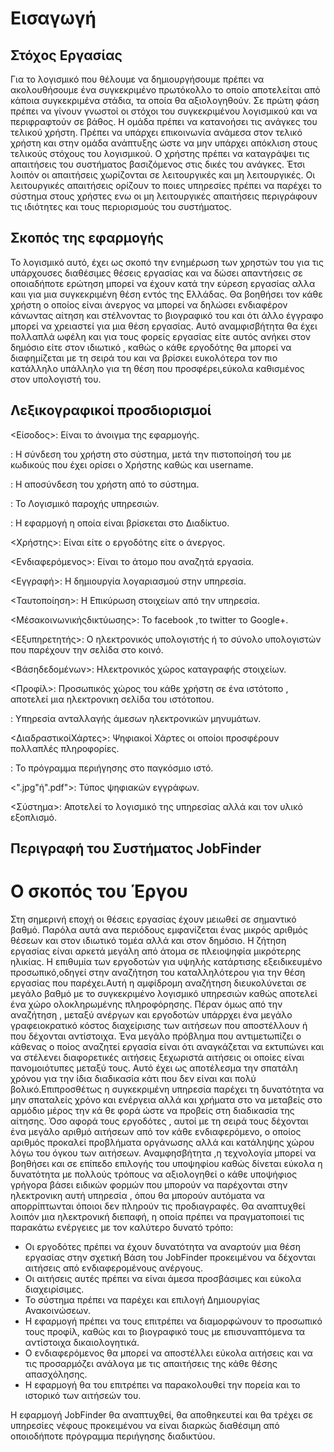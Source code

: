 # Εισαγωγή
## Στόχος Εργασίας 
Για το λογισμικό που θέλουμε να δημιουργήσουμε πρέπει να ακολουθήσουμε ένα συγκεκριμένο πρωτόκολλο το οποίο αποτελείται από κάποια συγκεκριμένα στάδια, τα οποία θα αξιολογηθούν. 
Σε πρώτη φάση πρέπει να γίνουν γνωστοί οι στόχοι του συγκεκριμένου λογισμικού και να περιφραφτούν σε βάθος. 
Η ομάδα πρέπει να κατανοήσει τις ανάγκες του τελικού χρήστη. 
Πρέπει να υπάρχει επικοινωνία ανάμεσα στον τελικό χρήστη και στην ομάδα ανάπτυξης ώστε να μην υπάρχει απόκλιση στους τελικούς στόχους του λογισμικού.
Ο χρήστης πρέπει να καταγράψει τις απαιτήσεις του συστήματος βασιζόμενος στις δικές του ανάγκες. 
Έτσι λοιπόν οι απαιτήσεις χωρίζονται σε λειτουργικές και μη λειτουργικές. 
Οι λειτουργικές απαιτήσεις ορίζουν το ποιες υπηρεσίες πρέπει να παρέχει το σύστημα στους χρήστες ενω οι μη λειτουργικές απαιτήσεις περιγράφουν τις ιδιότητες και τους περιορισμούς του συστήματος. 

## Σκοπός της εφαρμογής

Το λογισμικό αυτό, έχει ως σκοπό την ενημέρωση των χρηστών του για τις υπάρχουσες διαθέσιμες θέσεις εργασίας και να δώσει απαντήσεις σε οποιαδήποτε ερώτηση μπορεί να έχουν κατά την εύρεση εργασίας αλλα καιι για μια συγκεκριμένη θέση εντός της Ελλάδας. 
Θα βοηθήσει τον κάθε χρήστη ο οποίος είναι άνεργος να μπορεί να δηλώσει ενδιαφέρον κάνωντας αίτηση και στέλνοντας το βιογραφικό του και ότι άλλο έγγραφο μπορεί να χρειαστεί για μια θέση εργασίας. 
Αυτό αναμφισβήτητα θα έχει πολλαπλά ωφέλη και για τους φορείς εργασίας είτε αυτός ανήκει στον δημόσιο είτε στον ιδιωτικό , καθώς ο κάθε εργοδότης  θα μπορεί να διαφημίζεται με τη σειρά του και να βρίσκει ευκολότερα τον πιο κατάλληλο υπάλληλο για τη θέση που προσφέρει,εύκολα καθισμένος στον υπολογιστή του. 

## Λεξικογραφικοί προσδιορισμοί

<Eίσοδος>: Είναι το άνοιγμα της εφαρμογής.

<Login>: Η σύνδεση του χρήστη στο σύστημα, μετά την πιστοποίησή του με κωδικούς που έχει ορίσει ο Χρήστης καθώς και username. 

<Logout>: Η αποσύνδεση του χρήστη από το σύστημα.

<Softwareasaservice>: Το Λογισμικό παροχής υπηρεσιών. 

<webapplication>: Η εφαρμογή η οποία είναι βρίσκεται στο Διαδίκτυο.

<Χρήστης>: Είναι είτε ο εργοδότης είτε ο άνεργος. 

<Ενδιαφερόμενος>: Είναι το άτομο που αναζητά εργασία.

<Εγγραφή>: Η δημιουργία λογαριασμού στην υπηρεσία.

<Ταυτοποίηση>: Η Επικύρωση στοιχείων από την υπηρεσία.

<Μέσακοινωνικήςδικτύωσης>: Το facebook ,το twitter το Google+.

<Εξυπηρετητής>: Ο ηλεκτρονικός υπολογιστής ή το σύνολο υπολογιστών που παρέχουν την σελίδα στο κοινό.

<Βάσηδεδομένων>: Ηλεκτρονικός χώρος καταγραφής στοιχείων.

<Προφίλ>: Προσωπικός χώρος του κάθε χρήστη σε ένα ιστότοπο , αποτελεί μια ηλεκτρονικη σελίδα του ιστότοπου.

<Chat>: Υπηρεσία ανταλλαγής άμεσων ηλεκτρονικών μηνυμάτων.

<ΔιαδραστικoίΧάρτες>: Ψηφιακοί Χάρτες οι οποίοι προσφέρουν πολλαπλές πληροφορίες.

<Browser>: Το πρόγραμμα περιήγησης στο παγκόσμιο ιστό.

<".jpg"ή".pdf">: Τύπος ψηφιακών εγγράφων.

<Σύστημα>: Αποτελεί το λογισμικό της υπηρεσίας αλλά και τον υλικό εξοπλισμό.

## Περιγραφή του Συστήματος JobFinder
# Ο σκοπός του Έργου 

 Στη σημερινή εποχή οι θέσεις εργασίας έχουν μειωθεί σε σημαντικό βαθμό. Παρόλα αυτά ανα περιόδους εμφανίζεται ένας μικρός αριθμός θέσεων και στον ιδιωτικό τομέα αλλά και στον δημόσιο. Η ζήτηση εργασίας είναι αρκετά μεγάλη από άτομα σε πλειοψηφία μικρότερης ηλικίας. 
Η επιθυμία των εργοδοτών για υψηλής κατάρτισης εξειδικευμένο προσωπικό,οδηγεί στην αναζήτηση του καταλληλότερου για την θέση εργασίας που παρέχει.Αυτή η αμφίδρομη αναζήτηση διευκολύνεται σε μεγάλο βαθμό με το συγκεκριμένο λογισμικό υπηρεσιών καθώς αποτελεί ένα χώρο ολοκληρωμένης πληροφόρησης. Πέραν όμως από την αναζήτηση , μεταξύ ανέργων και εργοδοτών υπάρρχει ένα μεγάλο γραφειοκρατικό κόστος διαχείρισης των αιτήσεων που αποστέλλουν ή που δέχονται αντίστοιχα.
Ένα μεγάλο πρόβλημα που αντιμετωπίζει ο κάθενας ο ποίος αναζητεί εργασία είναι ότι αναγκάζεται να εκτυπώνει και να στέλενει διαφορετικές αιτήσεις ξεχωριστά αιτήσεις οι οποίες είναι πανομοιότυπες μεταξύ τους. Αυτό έχει ως αποτέλεσμα την σπατάλη χρόνου για την ίδια διαδικασία κάτι που δεν είναι και πολύ βολικό.Επιπροσθέτως η συγκεκριμένη υπηρεσία παρέχει τη δυνατότητα να μην σπαταλείς χρόνο και
 ενέργεια αλλά και χρήματα στο να μεταβείς στο αρμόδιο μέρος την κά θε φορά ώστε να προβείς στη διαδικασία της αίτησης.
Όσο αφορά τους εργοδότες , αυτοί με τη σειρά τους δέχονται ένα μεγάλο αριθμό αιτήσεων από τον κάθε ενδιαφερόμενο, ο οποίος αριθμός προκαλεί προβλήματα οργάνωσης αλλά και κατάληψης χώρου λόγω του όγκου των αιτήσεων. Αναμφησβήτητα ,η τεχνολογία μπορεί να βοηθήσει και σε επίπεδο επιλογής του υποψηφίου καθώς δίνεται εύκολα η δυνατότητα με πολλούς τρόπους να αξιολογηθεί ο κάθε υποψήφιος γρήγορα 
βάσει ειδικών φορμών που μπορούν να παρέχονται στην ηλεκτρονικη αυτή υπηρεσία , όπου θα μπορούν αυτόματα να απορρίπτωνται όποιοι δεν πληρούν τις προδιαγραφές. Θα αναπτυχθεί λοιπόν μια ηλεκτρονική διεπαφή, η οποία πρέπει να πραγματοποιεί τις παρακάτω ενέργειες με τον καλύτερο δυνατό τρόπο:
* Οι εργοδότες πρέπει να έχουν δυνατότητα να αναρτούν μια θέση εργασίας στην σχετική Βάση του JobFinder προκειμένου να δέχονται αιτήσεις από ενδιαφερομένους ανέργους.
* Οι αιτήσεις αυτές πρέπει να είναι άμεσα προσβάσιμες και εύκολα διαχειρίσιμες. 
* Το σύστημα πρέπει να παρέχει και επιλογή Δημιουργίας Ανακοινώσεων.
* Η εφαρμογή πρέπει να τους επιτρέπει να διαμορφώνουν το προσωπικό τους προφίλ, καθώς και το βιογραφικό τους με επισυναπτόμενα τα αντίστοιχα δικαιολογητικά.
* Ο ενδιαφερόμενος θα μπορεί να αποστέλλει εύκολα αιτήσεις και να τις προσαρμόζει ανάλογα με τις απαιτήσεις της κάθε θέσης απασχόλησης. 
* Η εφαρμογή θα του επιτρέπει να παρακολουθεί την πορεία και το ιστορικό των αιτήσεών του.

Η εφαρμογή JobFinder θα αναπτυχθεί, θα αποθηκευτεί και θα τρέχει σε υπηρεσίες νέφους προκειμένου να είναι διαρκώς διαθέσιμη από οποιοδήποτε πρόγραμμα περιήγησης διαδικτύου.

